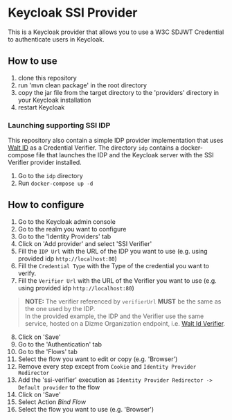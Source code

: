 # Keycloak SSI Provider

This is a Keycloak provider that allows you to use a W3C SDJWT Credential to authenticate users in Keycloak.

## How to use

1. clone this repository
2. run 'mvn clean package' in the root directory
3. copy the jar file from the target directory to the 'providers' directory in your Keycloak installation
4. restart Keycloak

### Launching supporting SSI IDP

This repository also contain a simple IDP provider implementation that uses [Walt ID](https://walt.id) as a Credential Verifier.
The directory `idp` contains a docker-compose file that launches the IDP and the Keycloak server with the SSI Verifier provider installed.

1. Go to the `idp` directory
2. Run `docker-compose up -d`

## How to configure

1. Go to the Keycloak admin console
2. Go to the realm you want to configure
3. Go to the 'Identity Providers' tab
4. Click on 'Add provider' and select 'SSI Verifier'
5. Fill the `IDP Url` with the URL of the IDP you want to use (e.g. using provided idp `http://localhost:80`)
6. Fill the `Credential Type` with the Type of the credential you want to verify.
7. Fill the `Verifier Url` with the URL of the Verifier you want to use (e.g. using provided idp `http://localhost:80`)

> **NOTE:** The verifier referenced by `verifierUrl` **MUST** be the same as the one used by the IDP.  \
> In the provided example, the IDP and the Verifier use the same service, hosted on a Dizme Organization endpoint, i.e. [Walt Id Verifier](https://verifier-walt-aws.dizme.io/). 

8. Click on 'Save'
9. Go to the 'Authentication' tab
10. Go to the 'Flows' tab
11. Select the flow you want to edit or copy (e.g. 'Browser')
12. Remove every step except from `Cookie` and `Identity Provider Redirector`
12. Add the 'ssi-verifier' execution as `Identity Provider Redirector -> Default provider` to the flow
13. Click on 'Save'
14. Select Action _Bind Flow_
15. Select the flow you want to use (e.g. 'Browser')
